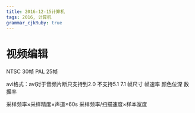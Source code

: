 ```yaml
---
title: 2016-12-15计算机
tags: 2016, 计算机
grammar_cjkRuby: true
---
```


# 视频编辑
NTSC 30帧
PAL 25帧

avi格式：avi对于音频片断只支持到2.0 不支持5.1 7.1
帧尺寸 帧速率 颜色位深 数据率

采样频率×采样精度×声道×60s
采样频率/扫描速度×样本宽度
